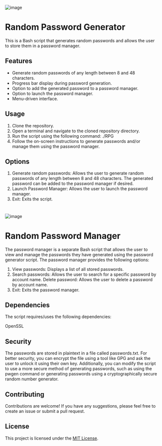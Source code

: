 ![image](https://github.com/Linf0rd/random-password-generator/assets/122806756/6ab8404c-4ba5-4d7e-bae6-6068a5050a80)


# Random Password Generator
This is a Bash script that generates random passwords and allows the user to store them in a password manager.

## Features
- Generate random passwords of any length between 8 and 48 characters.
- Progress bar display during password generation.
- Option to add the generated password to a password manager.
- Option to launch the password manager.
- Menu-driven interface.

## Usage
1. Clone the repository.
2. Open a terminal and navigate to the cloned repository directory.
3. Run the script using the following command: ./RPG
4. Follow the on-screen instructions to generate passwords and/or manage them using the password manager.

## Options
1. Generate random passwords: Allows the user to generate random passwords of any length between 8 and 48 characters. The generated password can be added to the password manager if desired.
2. Launch Password Manager: Allows the user to launch the password manager.
3. Exit: Exits the script.


#

![image](https://github.com/Linf0rd/random-password-generator/assets/122806756/4d06cf84-1bfc-4f40-a6a3-cc18f05c56b1)

# Random Password Manager
The password manager is a separate Bash script that allows the user to view and manage the passwords they have generated using the password generator script. The password manager provides the following options:

1. View passwords: Displays a list of all stored passwords.
2. Search passwords: Allows the user to search for a specific password by account name.
Delete password: Allows the user to delete a password by account name.
3. Exit: Exits the password manager.

## Dependencies
The script requires/uses the following dependencies:

OpenSSL

## Security
The passwords are stored in plaintext in a file called passwords.txt. For better security, you can encrypt the file using a tool like GPG and ask the user to unlock it using their own key. Additionally, you can modify the script to use a more secure method of generating passwords, such as using the pwgen command or generating passwords using a cryptographically secure random number generator.

## Contributing

Contributions are welcome! If you have any suggestions, please feel free to create an issue or submit a pull request.

## License

This project is licensed under the [MIT License](https://github.com/Linf0rd/random-password-generator/blob/main/LICENSE).
